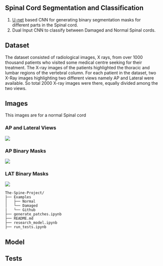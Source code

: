 ## Spinal Cord Segmentation and Classification
1. [U-net](https://arxiv.org/abs/1505.04597) based CNN for generating binary segmentation masks for different parts in the Spinal cord.
2. Dual Input CNN to classify between Damaged and Normal Spinal cords.

## Dataset
The dataset consisted of radiological images, X rays, from over 1000 thousand patients who
visited some medical centre seeking for their treatment. The X-ray images of the patients
highlighted the thoracic and lumbar regions of the vertebral column. For each
patient in the dataset, two X-Ray images highlighting two different views namely AP
and Lateral were available. So total 2000 X-ray images were there, equally divided among the two views.

## Images
This images are for a normal Spinal cord
### AP and Lateral Views
<img src="https://github.com/rudraksh97/The-Spine-Project/blob/master/Examples/Github/APLAT.jpg?raw=True">

### AP Binary Masks
<img src="https://github.com/rudraksh97/The-Spine-Project/blob/master/Examples/Github/AP.jpg?raw=True">

### LAT Binary Masks
<img src="https://github.com/rudraksh97/The-Spine-Project/blob/master/Examples/Github/LAT.jpg?raw=True">

```
The-Spine-Project/
├── Examples
│   ├── Normal
│   └── Damaged
|   └── Github
├── generate_patches.ipynb
├── README.md
├── research_model.ipynb
├── run_tests.ipynb
```

## Model

## Tests

